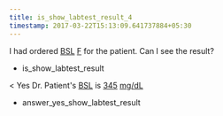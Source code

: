```yaml
---
title: is_show_labtest_result_4
timestamp: 2017-03-22T15:13:09.641737884+05:30
---
```


I had ordered [BSL](labtest_name) [F](labtest_name) for the patient. Can I see the result?
* is_show_labtest_result

< Yes Dr. Patient's [BSL](labtest_name) is [345](value) [mg/dL](unit)
* answer_yes_show_labtest_result
